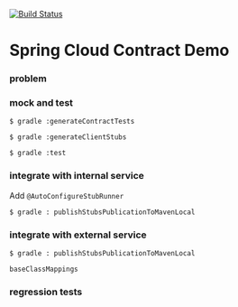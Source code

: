 [![Build Status](https://travis-ci.org/dehasi/scc_gp.svg?branch=master)](https://travis-ci.org/dehasi/scc_gp)

# Spring Cloud Contract Demo

### problem

### mock and test
`$ gradle :generateContractTests`

`$ gradle :generateClientStubs`

`$ gradle :test`

### integrate with internal service

Add  `@AutoConfigureStubRunner`

`$ gradle : publishStubsPublicationToMavenLocal`

### integrate with external service

`$ gradle : publishStubsPublicationToMavenLocal`

`baseClassMappings`

### regression tests